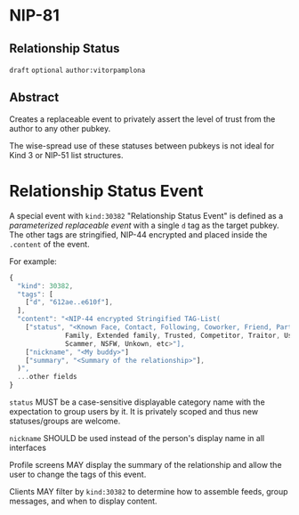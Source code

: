 NIP-81
======

Relationship Status
-------------------

`draft` `optional` `author:vitorpamplona`

## Abstract

Creates a replaceable event to privately assert the level of trust from the author to any other pubkey. 

The wise-spread use of these statuses between pubkeys is not ideal for Kind 3 or NIP-51 list structures. 

# Relationship Status Event

A special event with `kind:30382` "Relationship Status Event" is defined as a _parameterized replaceable event_ with a single `d` tag as the target pubkey. The other tags are stringified, NIP-44 encrypted and placed inside the `.content` of the event. 

For example:

```js
{
  "kind": 30382,
  "tags": [
    ["d", "612ae..e610f"],
  ],
  "content": "<NIP-44 encrypted Stringified TAG-List(
    ["status", "<Known Face, Contact, Following, Coworker, Friend, Partner, 
	          Family, Extended family, Trusted, Competitor, Traitor, Used to Know, 
			  Scammer, NSFW, Unkown, etc>"],
    ["nickname", "<My buddy>"]
    ["summary", "<Summary of the relationship>"],
  )",
  ...other fields
}
```

`status` MUST be a case-sensitive displayable category name with the expectation to group users by it. It is privately scoped and thus new statuses/groups are welcome.

`nickname` SHOULD be used instead of the person's display name in all interfaces

Profile screens MAY display the summary of the relationship and allow the user to change the tags of this event.

Clients MAY filter by `kind:30382` to determine how to assemble feeds, group messages, and when to display content. 